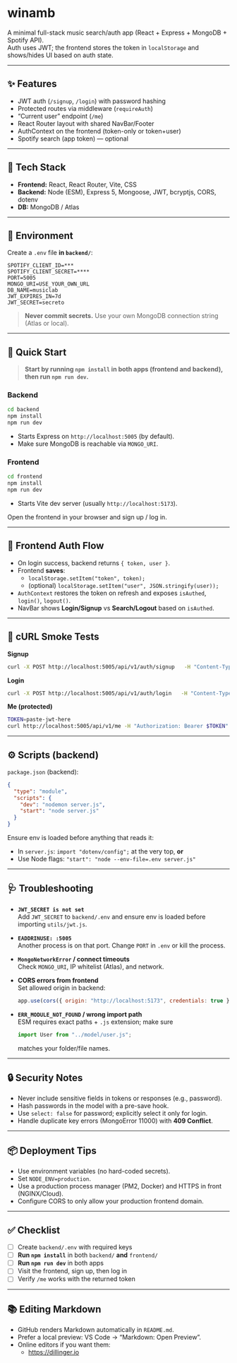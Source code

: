 # winamb

A minimal full-stack music search/auth app (React + Express + MongoDB + Spotify API).  
Auth uses JWT; the frontend stores the token in `localStorage` and shows/hides UI based on auth state.

---

## ✨ Features

- JWT auth (`/signup`, `/login`) with password hashing
- Protected routes via middleware (`requireAuth`)
- “Current user” endpoint (`/me`)
- React Router layout with shared NavBar/Footer
- AuthContext on the frontend (token-only or token+user)
- Spotify search (app token) — optional

---

## 🧱 Tech Stack

- **Frontend:** React, React Router, Vite, CSS  
- **Backend:** Node (ESM), Express 5, Mongoose, JWT, bcryptjs, CORS, dotenv  
- **DB:** MongoDB / Atlas

---

## 🔐 Environment

Create a `.env` file **in `backend/`**:

```env
SPOTIFY_CLIENT_ID=***
SPOTIFY_CLIENT_SECRET=****
PORT=5005
MONGO_URI=USE_YOUR_OWN_URL
DB_NAME=musiclab
JWT_EXPIRES_IN=7d
JWT_SECRET=secreto
```

> **Never commit secrets.** Use your own MongoDB connection string (Atlas or local).

---

## 🚀 Quick Start

> **Start by running `npm install` in both apps (frontend and backend), then run `npm run dev`.**

### Backend
```bash
cd backend
npm install
npm run dev
```
- Starts Express on `http://localhost:5005` (by default).
- Make sure MongoDB is reachable via `MONGO_URI`.

### Frontend
```bash
cd frontend
npm install
npm run dev
```
- Starts Vite dev server (usually `http://localhost:5173`).

Open the frontend in your browser and sign up / log in.

---

## 🧭 Frontend Auth Flow

- On login success, backend returns `{ token, user }`.
- Frontend **saves**:
  - `localStorage.setItem("token", token);`
  - (optional) `localStorage.setItem("user", JSON.stringify(user));`
- `AuthContext` restores the token on refresh and exposes `isAuthed`, `login()`, `logout()`.
- NavBar shows **Login/Signup** vs **Search/Logout** based on `isAuthed`.

---

## 🧪 cURL Smoke Tests

**Signup**
```bash
curl -X POST http://localhost:5005/api/v1/auth/signup   -H "Content-Type: application/json"   -d '{"username":"melody","email":"melody@example.com","password":"secret123"}'
```

**Login**
```bash
curl -X POST http://localhost:5005/api/v1/auth/login   -H "Content-Type: application/json"   -d '{"identifier":"melody","password":"secret123"}'
```

**Me (protected)**
```bash
TOKEN=paste-jwt-here
curl http://localhost:5005/api/v1/me -H "Authorization: Bearer $TOKEN"
```

---

## ⚙️ Scripts (backend)

`package.json` (backend):

```json
{
  "type": "module",
  "scripts": {
    "dev": "nodemon server.js",
    "start": "node server.js"
  }
}
```

Ensure env is loaded before anything that reads it:

- In `server.js`: `import "dotenv/config";` at the very top, **or**
- Use Node flags: `"start": "node --env-file=.env server.js"`

---

## 🩺 Troubleshooting

- **`JWT_SECRET is not set`**  
  Add `JWT_SECRET` to `backend/.env` and ensure env is loaded before importing `utils/jwt.js`.

- **`EADDRINUSE: :5005`**  
  Another process is on that port. Change `PORT` in `.env` or kill the process.

- **`MongoNetworkError` / connect timeouts**  
  Check `MONGO_URI`, IP whitelist (Atlas), and network.

- **CORS errors from frontend**  
  Set allowed origin in backend:
  ```js
  app.use(cors({ origin: "http://localhost:5173", credentials: true }));
  ```

- **`ERR_MODULE_NOT_FOUND` / wrong import path**  
  ESM requires exact paths + `.js` extension; make sure
  ```js
  import User from "../model/user.js";
  ```
  matches your folder/file names.

---

## 🔒 Security Notes

- Never include sensitive fields in tokens or responses (e.g., password).
- Hash passwords in the model with a pre-save hook.
- Use `select: false` for password; explicitly select it only for login.
- Handle duplicate key errors (MongoError 11000) with **409 Conflict**.

---

## 📦 Deployment Tips

- Use environment variables (no hard-coded secrets).
- Set `NODE_ENV=production`.
- Use a production process manager (PM2, Docker) and HTTPS in front (NGINX/Cloud).
- Configure CORS to only allow your production frontend domain.

---

## ✅ Checklist

- [ ] Create `backend/.env` with required keys  
- [ ] **Run `npm install`** in both `backend/` **and** `frontend/`  
- [ ] **Run `npm run dev`** in both apps  
- [ ] Visit the frontend, sign up, then log in  
- [ ] Verify `/me` works with the returned token

---

## 📚 Editing Markdown

- GitHub renders Markdown automatically in `README.md`.
- Prefer a local preview: VS Code → “Markdown: Open Preview”.  
- Online editors if you want them:
  - https://dillinger.io
  
